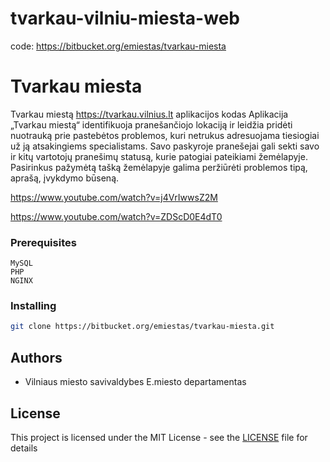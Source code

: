 # tvarkau-vilniu-miesta-web

code: https://bitbucket.org/emiestas/tvarkau-miesta

# Tvarkau miesta

Tvarkau miestą https://tvarkau.vilnius.lt aplikacijos kodas
Aplikacija „Tvarkau miestą“ identifikuoja pranešančiojo lokaciją ir leidžia pridėti nuotrauką prie pastebėtos problemos, kuri netrukus adresuojama tiesiogiai už ją atsakingiems specialistams. Savo paskyroje pranešejai gali sekti savo ir kitų vartotojų pranešimų statusą, kurie patogiai pateikiami žemėlapyje. Pasirinkus pažymėtą tašką žemėlapyje galima peržiūrėti problemos tipą, aprašą, įvykdymo būseną.

https://www.youtube.com/watch?v=j4VrIwwsZ2M

https://www.youtube.com/watch?v=ZDScD0E4dT0

### Prerequisites


```
MySQL
PHP
NGINX
```

### Installing

```sh
git clone https://bitbucket.org/emiestas/tvarkau-miesta.git
```


## Authors

* Vilniaus miesto savivaldybes E.miesto departamentas 


## License

This project is licensed under the MIT License - see the [LICENSE](https://github.com/vilnius/tvarkau-vilniu-miesta-web/blob/master/LICENSE) file for details


